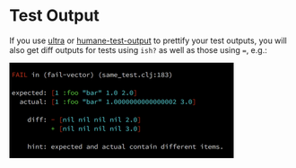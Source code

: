 # Test Output

If you use [ultra](https://github.com/venantius/ultra)
or [humane-test-output](https://github.com/pjstadig/humane-test-output)
to prettify your test outputs, you will also get diff outputs for tests using `ish?`
as well as those using `=`, e.g.:

<img src="diff.png" width="400">
